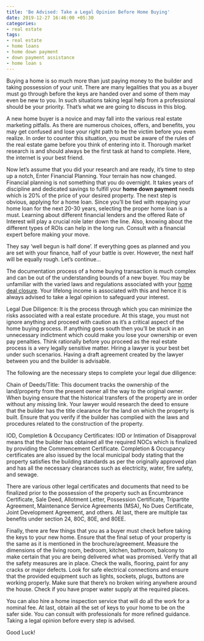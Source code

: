 ```yaml
---
title: 'Be Advised: Take a Legal Opinion Before Home Buying'
date: 2019-12-27 16:46:00 +05:30
categories:
- real estate
tags:
- real estate
- home loans
- home down payment
- down payment assistance
- home loan s
---
```


Buying a home is so much more than just paying money to the builder and taking possession of your unit. There are many legalities that you as a buyer must go through before the keys are handed over and some of them may even be new to you. In such situations taking legal help from a professional should be your priority. That’s what we are going to discuss in this blog.

A new home buyer is a novice and may fall into the various real estate marketing pitfalls. As there are numerous choices, offers, and benefits, you may get confused and lose your right path to be the victim before you even realize. In order to counter this situation, you must be aware of the rules of the real estate game before you think of entering into it. Thorough market research is and should always be the first task at hand to complete. Here, the internet is your best friend.

Now let’s assume that you did your research and are ready, it’s time to step up a notch, Enter Financial Planning. Your terrain has now changed. Financial planning is not something that you do overnight. It takes years of discipline and dedicated savings to fulfill your **home down payment**[](https://homecapital.in/) needs which is 20% of the price of your desired property. The next step is obvious, applying for a home loan. Since you’ll be tied with repaying your home loan for the next 20-30 years, selecting the proper home loan is a must. Learning about different financial lenders and the offered Rate of Interest will play a crucial role later down the line. Also, knowing about the different types of ROIs can help in the long run. Consult with a financial expert before making your move.

They say ‘well begun is half done’. If everything goes as planned and you are set with your finance, half of your battle is over. However, the next half will be equally rough. Let’s continue…

The documentation process of a home buying transaction is much complex and can be out of the understanding bounds of a new buyer. You may be unfamiliar with the varied laws and regulations associated with your [home deal closure](https://blog.homecapital.in/chapter-8-deal-closure/). Your lifelong income is associated with this and hence it is always advised to take a legal opinion to safeguard your interest.

Legal Due Diligence: It is the process through which you can minimize the risks associated with a real estate procedure. At this stage, you must not ignore anything and proceed with caution as it’s a critical aspect of the home buying process. If anything goes south then you’ll be stuck in an unnecessary indictment which could make you lose your ownership or even pay penalties. Think rationally before you proceed as the real estate process is a very legally sensitive matter. Hiring a lawyer is your best bet under such scenarios. Having a draft agreement created by the lawyer between you and the builder is advisable.

The following are the necessary steps to complete your legal due diligence:

Chain of Deeds/Title: This document tracks the ownership of the land/property from the present owner all the way to the original owner. When buying ensure that the historical transfers of the property are in order without any missing link. Your lawyer would research the deed to ensure that the builder has the title clearance for the land on which the property is built. Ensure that you verify if the builder has complied with the laws and procedures related to the construction of the property.

IOD, Completion & Occupancy Certificates: IOD or Intimation of Disapproval means that the builder has obtained all the required NOCs which is finalized by providing the Commencement Certificate. Completion & Occupancy certificates are also issued by the local municipal body stating that the property satisfies the building standards as per the originally approved plan and has all the necessary clearances such as electricity, water, fire safety, and sewage.

There are various other legal certificates and documents that need to be finalized prior to the possession of the property such as Encumbrance Certificate, Sale Deed, Allotment Letter, Possession Certificate, Tripartite Agreement, Maintenance Service Agreements (MSA), No Dues Certificate, Joint Development Agreement, and others. At last, there are multiple tax benefits under section 24, 80C, 80E, and 80EE.

Finally, there are few things that you as a buyer must check before taking the keys to your new home. Ensure that the final setup of your property is the same as it is mentioned in the brochure/agreement. Measure the dimensions of the living room, bedroom, kitchen, bathroom, balcony to make certain that you are being delivered what was promised. Verify that all the safety measures are in place. Check the walls, flooring, paint for any cracks or major defects. Look for safe electrical connections and ensure that the provided equipment such as lights, sockets, plugs, buttons are working properly. Make sure that there’s no broken wiring anywhere around the house. Check if you have proper water supply at the required places.

You can also hire a home inspection service that will do all the work for a nominal fee. At last, obtain all the set of keys to your home to be on the safer side. You can consult with professionals for more refined guidance. Taking a legal opinion before every step is advised.

Good Luck!


